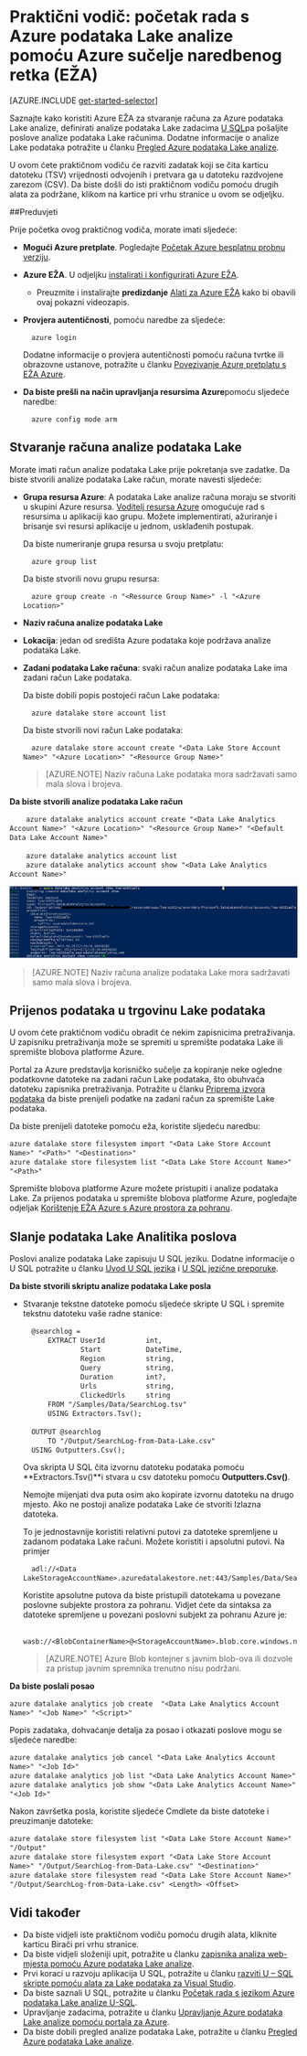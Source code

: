 <properties 
   pageTitle="Početak rada s Azure podataka Lake analize korištenja sučelja naredbenog retka za Azure | Microsoft Azure" 
   description="Saznajte kako koristiti Azure sučelja naredbenog retka za stvaranje računa spremišta Lake podataka, stvorite posao analize Lake podataka koji se koristi U SQL i slanje posao. " 
   services="data-lake-analytics" 
   documentationCenter="" 
   authors="edmacauley" 
   manager="jhubbard" 
   editor="cgronlun"/>
 
<tags
   ms.service="data-lake-analytics"
   ms.devlang="na"
   ms.topic="hero-article"
   ms.tgt_pltfrm="na"
   ms.workload="big-data" 
   ms.date="05/16/2016"
   ms.author="edmaca"/>

# <a name="tutorial-get-started-with-azure-data-lake-analytics-using-azure-command-line-interface-cli"></a>Praktični vodič: početak rada s Azure podataka Lake analize pomoću Azure sučelje naredbenog retka (EŽA)

[AZURE.INCLUDE [get-started-selector](../../includes/data-lake-analytics-selector-get-started.md)]


Saznajte kako koristiti Azure EŽA za stvaranje računa za Azure podataka Lake analize, definirati analize podataka Lake zadacima [U SQL](data-lake-analytics-u-sql-get-started.md)pa pošaljite poslove analize podataka Lake računima. Dodatne informacije o analize Lake podataka potražite u članku [Pregled Azure podataka Lake analize](data-lake-analytics-overview.md).

U ovom ćete praktičnom vodiču će razviti zadatak koji se čita karticu datoteku (TSV) vrijednosti odvojenih i pretvara ga u datoteku razdvojene zarezom (CSV). Da biste došli do isti praktičnom vodiču pomoću drugih alata za podržane, klikom na kartice pri vrhu stranice u ovom se odjeljku.

##<a name="prerequisites"></a>Preduvjeti

Prije početka ovog praktičnog vodiča, morate imati sljedeće:

- **Mogući Azure pretplate**. Pogledajte [Početak Azure besplatnu probnu verziju](https://azure.microsoft.com/pricing/free-trial/).
- **Azure EŽA**. U odjeljku [instalirati i konfigurirati Azure EŽA](../xplat-cli-install.md).
    - Preuzmite i instalirajte **predizdanje** [Alati za Azure EŽA](https://github.com/MicrosoftBigData/AzureDataLake/releases) kako bi obavili ovaj pokazni videozapis.
- **Provjera autentičnosti**, pomoću naredbe za sljedeće:

        azure login
    Dodatne informacije o provjera autentičnosti pomoću računa tvrtke ili obrazovne ustanove, potražite u članku [Povezivanje Azure pretplatu s EŽA Azure](../xplat-cli-connect.md).
- **Da biste prešli na način upravljanja resursima Azure**pomoću sljedeće naredbe:

        azure config mode arm
        
## <a name="create-data-lake-analytics-account"></a>Stvaranje računa analize podataka Lake

Morate imati račun analize podataka Lake prije pokretanja sve zadatke. Da biste stvorili analize podataka Lake račun, morate navesti sljedeće:

- **Grupa resursa Azure**: A podataka Lake analize računa moraju se stvoriti u skupini Azure resursa. [Voditelj resursa Azure](../azure-resource-manager/resource-group-overview.md) omogućuje rad s resursima u aplikaciji kao grupu. Možete implementirati, ažuriranje i brisanje svi resursi aplikacije u jednom, usklađenih postupak.  

    Da biste numeriranje grupa resursa u svoju pretplatu:
    
        azure group list 
    
    Da biste stvorili novu grupu resursa:

        azure group create -n "<Resource Group Name>" -l "<Azure Location>"

- **Naziv računa analize podataka Lake**
- **Lokacija**: jedan od središta Azure podataka koje podržava analize podataka Lake.
- **Zadani podataka Lake računa**: svaki račun analize podataka Lake ima zadani račun Lake podataka.

    Da biste dobili popis postojeći račun Lake podataka:
    
        azure datalake store account list

    Da biste stvorili novi račun Lake podataka:

        azure datalake store account create "<Data Lake Store Account Name>" "<Azure Location>" "<Resource Group Name>"

    > [AZURE.NOTE] Naziv računa Lake podataka mora sadržavati samo mala slova i brojeva.



**Da biste stvorili analize podataka Lake račun**

        azure datalake analytics account create "<Data Lake Analytics Account Name>" "<Azure Location>" "<Resource Group Name>" "<Default Data Lake Account Name>"

        azure datalake analytics account list
        azure datalake analytics account show "<Data Lake Analytics Account Name>"          

![Analize podataka Lake prikaz računa](./media/data-lake-analytics-get-started-cli/data-lake-analytics-show-account-cli.png)

> [AZURE.NOTE] Naziv računa analize podataka Lake mora sadržavati samo mala slova i brojeva.


## <a name="upload-data-to-data-lake-store"></a>Prijenos podataka u trgovinu Lake podataka

U ovom ćete praktičnom vodiču obradit će nekim zapisnicima pretraživanja.  U zapisniku pretraživanja može se spremiti u spremište podataka Lake ili spremište blobova platforme Azure. 

Portal za Azure predstavlja korisničko sučelje za kopiranje neke ogledne podatkovne datoteke na zadani račun Lake podataka, što obuhvaća datoteku zapisnika pretraživanja. Potražite u članku [Priprema izvora podataka](data-lake-analytics-get-started-portal.md#prepare-source-data) da biste prenijeli podatke na zadani račun za spremište Lake podataka.

Da biste prenijeli datoteke pomoću eža, koristite sljedeću naredbu:

    azure datalake store filesystem import "<Data Lake Store Account Name>" "<Path>" "<Destination>"
    azure datalake store filesystem list "<Data Lake Store Account Name>" "<Path>"

Spremište blobova platforme Azure možete pristupiti i analize podataka Lake.  Za prijenos podataka u spremište blobova platforme Azure, pogledajte odjeljak [Korištenje EŽA Azure s Azure prostora za pohranu](../storage/storage-azure-cli.md).

## <a name="submit-data-lake-analytics-jobs"></a>Slanje podataka Lake Analitika poslova

Poslovi analize podataka Lake zapisuju U SQL jeziku. Dodatne informacije o U SQL potražite u članku [Uvod U SQL jezika](data-lake-analytics-u-sql-get-started.md) i [U SQL jezične preporuke](http://go.microsoft.com/fwlink/?LinkId=691348).

**Da biste stvorili skriptu analize podataka Lake posla**

- Stvaranje tekstne datoteke pomoću sljedeće skripte U SQL i spremite tekstnu datoteku vaše radne stanice:

        @searchlog =
            EXTRACT UserId          int,
                    Start           DateTime,
                    Region          string,
                    Query           string,
                    Duration        int?,
                    Urls            string,
                    ClickedUrls     string
            FROM "/Samples/Data/SearchLog.tsv"
            USING Extractors.Tsv();
        
        OUTPUT @searchlog   
            TO "/Output/SearchLog-from-Data-Lake.csv"
        USING Outputters.Csv();

    Ova skripta U SQL čita izvornu datoteku podataka pomoću **Extractors.Tsv()**i stvara u csv datoteku pomoću **Outputters.Csv()**. 
    
    Nemojte mijenjati dva puta osim ako kopirate izvornu datoteku na drugo mjesto.  Ako ne postoji analize podataka Lake će stvoriti Izlazna datoteka.
    
    To je jednostavnije koristiti relativni putovi za datoteke spremljene u zadanom podataka Lake računi. Možete koristiti i apsolutni putovi.  Na primjer 
    
        adl://<Data LakeStorageAccountName>.azuredatalakestore.net:443/Samples/Data/SearchLog.tsv
        
    Koristite apsolutne putova da biste pristupili datotekama u povezane poslovne subjekte prostora za pohranu.  Vidjet ćete da sintaksa za datoteke spremljene u povezani poslovni subjekt za pohranu Azure je:
    
        wasb://<BlobContainerName>@<StorageAccountName>.blob.core.windows.net/Samples/Data/SearchLog.tsv

    >[AZURE.NOTE] Azure Blob kontejner s javnim blob-ova ili dozvole za pristup javnim spremnika trenutno nisu podržani.      

    
**Da biste poslali posao**


    azure datalake analytics job create  "<Data Lake Analytics Account Name>" "<Job Name>" "<Script>"
    
    
Popis zadataka, dohvaćanje detalja za posao i otkazati poslove mogu se sljedeće naredbe:

    azure datalake analytics job cancel "<Data Lake Analytics Account Name>" "<Job Id>"
    azure datalake analytics job list "<Data Lake Analytics Account Name>"
    azure datalake analytics job show "<Data Lake Analytics Account Name>" "<Job Id>"

Nakon završetka posla, koristite sljedeće Cmdlete da biste datoteke i preuzimanje datoteke:
    
    azure datalake store filesystem list "<Data Lake Store Account Name>" "/Output"
    azure datalake store filesystem export "<Data Lake Store Account Name>" "/Output/SearchLog-from-Data-Lake.csv" "<Destination>"
    azure datalake store filesystem read "<Data Lake Store Account Name>" "/Output/SearchLog-from-Data-Lake.csv" <Length> <Offset>

## <a name="see-also"></a>Vidi također

- Da biste vidjeli iste praktičnom vodiču pomoću drugih alata, kliknite karticu Birači pri vrhu stranice.
- Da biste vidjeli složeniji upit, potražite u članku [zapisnika analiza web-mjesta pomoću Azure podataka Lake analize](data-lake-analytics-analyze-weblogs.md).
- Prvi koraci u razvoju aplikacija U SQL, potražite u članku [razviti U – SQL skripte pomoću alata za Lake podataka za Visual Studio](data-lake-analytics-data-lake-tools-get-started.md).
- Da biste saznali U SQL, potražite u članku [Početak rada s jezikom Azure podataka Lake analize U-SQL](data-lake-analytics-u-sql-get-started.md).
- Upravljanje zadacima, potražite u članku [Upravljanje Azure podataka Lake analize pomoću portala za Azure](data-lake-analytics-manage-use-portal.md).
- Da biste dobili pregled analize podataka Lake, potražite u članku [Pregled Azure podataka Lake analize](data-lake-analytics-overview.md).

